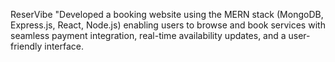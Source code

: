  ReserVibe
"Developed a booking website using the MERN stack (MongoDB, Express.js, React, Node.js) enabling users to browse and book services with seamless payment integration, real-time availability updates, and a user-friendly interface.
